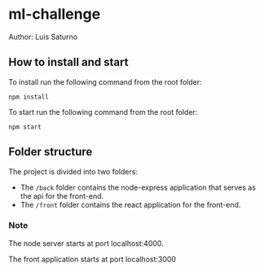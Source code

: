 # ml-challenge

Author: Luis Saturno

## How to install and start

To install run the following command from the root folder: 
```
npm install
```

To start run the following command from the root folder: 
```
npm start
```

## Folder structure

The project is divided into two folders:
* The `/back` folder contains the node-express application that serves as the api for the front-end.
* The `/front` folder contains the react application for the front-end.

### Note
The node server starts at port localhost:4000.

The front application starts at port localhost:3000


